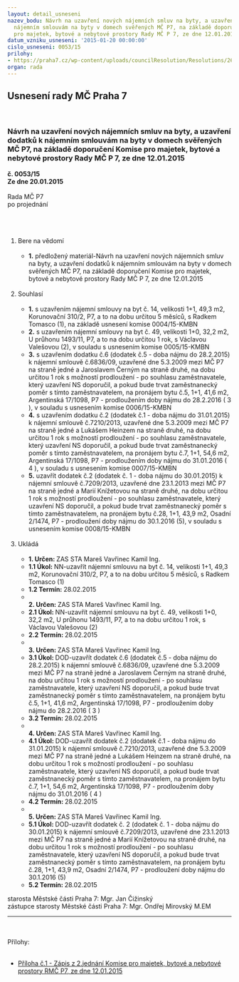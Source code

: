 ```yaml
---
layout: detail_usneseni
nazev_bodu: Návrh na uzavření nových nájemních smluv na byty, a uzavření dodatků k
  nájemním smlouvám na byty v domech svěřených MČ P7, na základě doporučení Komise
  pro majetek, bytové a nebytové prostory Rady MČ P 7, ze dne 12.01.2015
datum_vzniku_usneseni: '2015-01-20 00:00:00'
cislo_usneseni: 0053/15
prilohy:
- https://praha7.cz/wp-content/uploads/councilResolution/Resolutions/26795/5-15-0059_-_z%c3%a1pis_ve%c5%99ejn%c3%bd.pdf
organ: rada
---
```

<div id="ucUsn_pList" class="usn">
	<span><h2>Usnesení rady MČ Praha 7 </h2>
<br></span><div class="standBody">
<span><h3>Návrh na uzavření nových nájemních smluv na byty, a uzavření dodatků k nájemním smlouvám na byty v domech svěřených MČ P7, na základě doporučení Komise pro majetek, bytové a nebytové prostory Rady MČ P 7, ze dne 12.01.2015</h3></span><div class="center">
		<strong>č. 0053/15</strong><br>
	</div>
<div class="center">
		<strong>Ze dne 20.01.2015</strong><br><br>
	</div>Rada MČ P7<br>po projednání<br><br><br><ol>
<br><li>Bere na vědomí<br><ul>
<br><li>
<strong>1.</strong> předložený materiál-Návrh na uzavření nových nájemních smluv na byty, a uzavření dodatků k nájemním smlouvám na byty v domech svěřených MČ P7, na základě doporučení Komise pro majetek, bytové a nebytové prostory Rady MČ P 7, ze dne 12.01.2015 </li>
</ul>
<br>
</li>
<li>Souhlasí<br><ul>
<br><li>
<strong>1.</strong> s uzavřením nájemní smlouvy na byt č. 14, velikosti 1+1, 49,3 m2, Korunovační 310/2, P7, a to na dobu určitou 5 měsíců, s Radkem Tomasco (1), na základě usnesení komise 0004/15-KMBN<br>
</li>
<li>
<strong>2.</strong> s uzavřením nájemní smlouvy na byt č. 49, velikosti 1+0, 32,2 m2, U průhonu 1493/11, P7, a to na dobu určitou 1 rok, s Václavou Valešovou (2), v souladu s usnesením komise 0005/15-KMBN<br>
</li>
<li>
<strong>3.</strong> s uzavřením dodatku č.6 (dodatek č.5 - doba nájmu do 28.2.2015) k nájemní smlouvě č.6836/09, uzavřené dne 5.3.2009 mezi MČ P7 na straně jedné a Jaroslavem Černým na straně druhé, na dobu určitou 1 rok s možností prodloužení - po souhlasu zaměstnavatele, který uzavření NS doporučil, a pokud bude trvat zaměstnanecký poměr s tímto zaměstnavatelem, na pronájem bytu č.5, 1+1, 41,6 m2, Argentinská 17/1098, P7 - prodloužením doby nájmu do 28.2.2016 ( 3 ), v souladu s usnesením komise 0006/15-KMBN <br>
</li>
<li>
<strong>4.</strong> s uzavřením dodatku č.2 (dodatek č.1 - doba nájmu do 31.01.2015) k nájemní smlouvě č.7210/2013, uzavřené dne 5.3.2009 mezi MČ P7 na straně jedné a Lukášem Heinzem na straně druhé, na dobu určitou 1 rok s možností prodloužení - po souhlasu zaměstnavatele, který uzavření NS doporučil, a pokud bude trvat zaměstnanecký poměr s tímto zaměstnavatelem, na pronájem bytu č.7, 1+1, 54,6 m2, Argentinská 17/1098, P7 - prodloužením doby nájmu do 31.01.2016 ( 4 ), v souladu s usnesením komise 0007/15-KMBN<br>
</li>
<li>
<strong>5.</strong> uzavřít dodatek č.2 (dodatek č. 1 - doba nájmu do 30.01.2015) k nájemní smlouvě č.7209/2013, uzavřené dne 23.1.2013 mezi MČ P7 na straně jedné a Marií Knížetovou na straně druhé, na dobu určitou 1 rok s možností prodloužení - po souhlasu zaměstnavatele, který uzavření NS doporučil, a pokud bude trvat zaměstnanecký poměr s tímto zaměstnavatelem, na pronájem bytu č.28, 1+1, 43,9 m2, Osadní 2/1474, P7 - prodloužení doby nájmu do 30.1.2016 (5), v souladu s usnesením komise 0008/15-KMBN </li>
</ul>
<br>
</li>
<li>Ukládá<br><ul>
<br><li>
<strong>1. Určen: </strong>ZAS STA Mareš Vavřinec Kamil Ing.<br>
</li>
<li>
<strong>1.1 Úkol: </strong>NN-uzavřít nájemní smlouvu na byt č. 14, velikosti 1+1, 49,3 m2, Korunovační 310/2, P7, a to na dobu určitou 5 měsíců, s Radkem Tomasco (1)<br>
</li>
<li>
<strong>1.2 Termín: </strong>28.02.2015<br>
</li>
<li>
<strong><br>2. Určen: </strong>ZAS STA Mareš Vavřinec Kamil Ing.<br>
</li>
<li>
<strong>2.1 Úkol: </strong>NN-uzavřít nájemní smlouvu na byt č. 49, velikosti 1+0, 32,2 m2, U průhonu 1493/11, P7, a to na dobu určitou 1 rok, s Václavou Valešovou (2)<br>
</li>
<li>
<strong>2.2 Termín: </strong>28.02.2015<br>
</li>
<li>
<strong><br>3. Určen: </strong>ZAS STA Mareš Vavřinec Kamil Ing.<br>
</li>
<li>
<strong>3.1 Úkol: </strong>DOD-uzavřít dodatek č.6 (dodatek č.5 - doba nájmu do 28.2.2015) k nájemní smlouvě č.6836/09, uzavřené dne 5.3.2009 mezi MČ P7 na straně jedné a Jaroslavem Černým na straně druhé, na dobu určitou 1 rok s možností prodloužení - po souhlasu zaměstnavatele, který uzavření NS doporučil, a pokud bude trvat zaměstnanecký poměr s tímto zaměstnavatelem, na pronájem bytu č.5, 1+1, 41,6 m2, Argentinská 17/1098, P7 - prodloužením doby nájmu do 28.2.2016 ( 3 )<br>
</li>
<li>
<strong>3.2 Termín: </strong>28.02.2015<br>
</li>
<li>
<strong><br>4. Určen: </strong>ZAS STA Mareš Vavřinec Kamil Ing.<br>
</li>
<li>
<strong>4.1 Úkol: </strong>DOD-uzavřít dodatek č.2 (dodatek č.1 - doba nájmu do 31.01.2015) k nájemní smlouvě č.7210/2013, uzavřené dne 5.3.2009 mezi MČ P7 na straně jedné a Lukášem Heinzem na straně druhé, na dobu určitou 1 rok s možností prodloužení - po souhlasu zaměstnavatele, který uzavření NS doporučil, a pokud bude trvat zaměstnanecký poměr s tímto zaměstnavatelem, na pronájem bytu č.7, 1+1, 54,6 m2, Argentinská 17/1098, P7 - prodloužením doby nájmu do 31.01.2016 ( 4 )<br>
</li>
<li>
<strong>4.2 Termín: </strong>28.02.2015<br>
</li>
<li>
<strong><br>5. Určen: </strong>ZAS STA Mareš Vavřinec Kamil Ing.<br>
</li>
<li>
<strong>5.1 Úkol: </strong>DOD-uzavřít dodatek č. 2 (dodatek č. 1 - doba nájmu do 30.01.2015) k nájemní smlouvě č.7209/2013, uzavřené dne 23.1.2013 mezi MČ P7 na straně jedné a Marií Knížetovou na straně druhé, na dobu určitou 1 rok s možností prodloužení - po souhlasu zaměstnavatele, který uzavření NS doporučil, a pokud bude trvat zaměstnanecký poměr s tímto zaměstnavatelem, na pronájem bytu č.28, 1+1, 43,9 m2, Osadní 2/1474, P7 - prodloužení doby nájmu do 30.1.2016 (5)<br>
</li>
<li>
<strong>5.2 Termín: </strong>28.02.2015</li>
</ul>
</li>
</ol>starosta Městské části Praha 7: Mgr. Jan Čižinský<br>zástupce starosty Městské části Praha 7: Mgr. Ondřej Mirovský M.EM <br><hr>
<br><br>Přílohy: <br><ul>
<br><li>
<a href="/zdroj.aspx?typ=4&amp;id=60148&amp;sh=-1350956075" target="_blank" title="Odkaz na soubor - 942 kB - nové okno">Příloha č.1 - Zápis z 2.jednání Komise pro majetek, bytové a nebytové prostory RMČ P7, ze dne 12.01.2015</a> </li>
</ul>
</div>
</div>